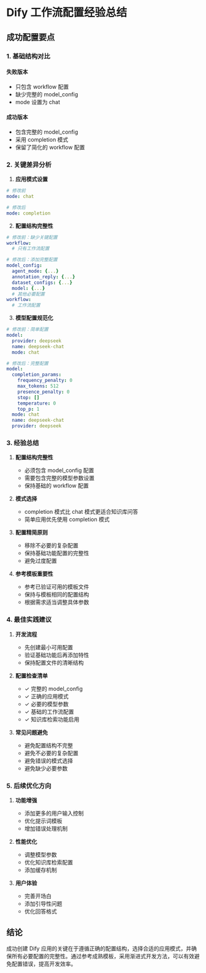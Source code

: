 # Dify 工作流配置经验总结

## 成功配置要点

### 1. 基础结构对比

#### 失败版本
- 只包含 workflow 配置
- 缺少完整的 model_config
- mode 设置为 chat

#### 成功版本
- 包含完整的 model_config
- 采用 completion 模式
- 保留了简化的 workflow 配置

### 2. 关键差异分析

1. **应用模式设置**
```yaml
# 修改前
mode: chat

# 修改后
mode: completion
```

2. **配置结构完整性**
```yaml
# 修改前：缺少关键配置
workflow:
  # 只有工作流配置

# 修改后：添加完整配置
model_config:
  agent_mode: {...}
  annotation_reply: {...}
  dataset_configs: {...}
  model: {...}
  # 其他必要配置
workflow:
  # 工作流配置
```

3. **模型配置规范化**
```yaml
# 修改前：简单配置
model:
  provider: deepseek
  name: deepseek-chat
  mode: chat

# 修改后：完整配置
model:
  completion_params:
    frequency_penalty: 0
    max_tokens: 512
    presence_penalty: 0
    stop: []
    temperature: 0
    top_p: 1
  mode: chat
  name: deepseek-chat
  provider: deepseek
```

### 3. 经验总结

1. **配置结构完整性**
   - 必须包含 model_config 配置
   - 需要包含完整的模型参数设置
   - 保持基础的 workflow 配置

2. **模式选择**
   - completion 模式比 chat 模式更适合知识库问答
   - 简单应用优先使用 completion 模式

3. **配置精简原则**
   - 移除不必要的复杂配置
   - 保持基础功能配置的完整性
   - 避免过度配置

4. **参考模板重要性**
   - 参考已验证可用的模板文件
   - 保持与模板相同的配置结构
   - 根据需求适当调整具体参数

### 4. 最佳实践建议

1. **开发流程**
   - 先创建最小可用配置
   - 验证基础功能后再添加特性
   - 保持配置文件的清晰结构

2. **配置检查清单**
   - ✓ 完整的 model_config
   - ✓ 正确的应用模式
   - ✓ 必要的模型参数
   - ✓ 基础的工作流配置
   - ✓ 知识库检索功能启用

3. **常见问题避免**
   - 避免配置结构不完整
   - 避免不必要的复杂配置
   - 避免错误的模式选择
   - 避免缺少必要参数

### 5. 后续优化方向

1. **功能增强**
   - 添加更多的用户输入控制
   - 优化提示词模板
   - 增加错误处理机制

2. **性能优化**
   - 调整模型参数
   - 优化知识库检索配置
   - 添加缓存机制

3. **用户体验**
   - 完善开场白
   - 添加引导性问题
   - 优化回答格式

## 结论

成功创建 Dify 应用的关键在于遵循正确的配置结构，选择合适的应用模式，并确保所有必要配置的完整性。通过参考成熟模板，采用渐进式开发方法，可以有效避免配置错误，提高开发效率。 